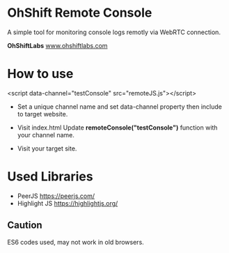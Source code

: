 # OhShift Remote Console
A simple tool for monitoring console logs remotly via WebRTC connection.

**OhShiftLabs** www.ohshiftlabs.com

# How to use
\<script data-channel="testConsole" src="remoteJS.js">\</script>
- Set a unique channel name and set data-channel property then include to target website.

- Visit index.html Update **remoteConsole("testConsole")** function with your channel name. 

- Visit your target site.



# Used Libraries
- PeerJS https://peerjs.com/
- Highlight JS https://highlightjs.org/


## Caution
ES6 codes used, may not work in old browsers.